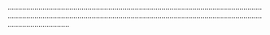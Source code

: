 ......................................................................................................................................................................................................................................................................................
